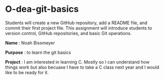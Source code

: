 # O-dea-git-basics
Students will create a new GitHub repository, add a README file, and commit their first project file. This assignment will introduce students to version control, GitHub repositories, and basic Git operations.



**Name** : Noah Bissmeyer

**Purpose** : to learn the git basics

**Project** : I am interested in learning C. Mostly so I can understand how things work but also becuase I have to take a C class next year and I would like to be ready for it.
